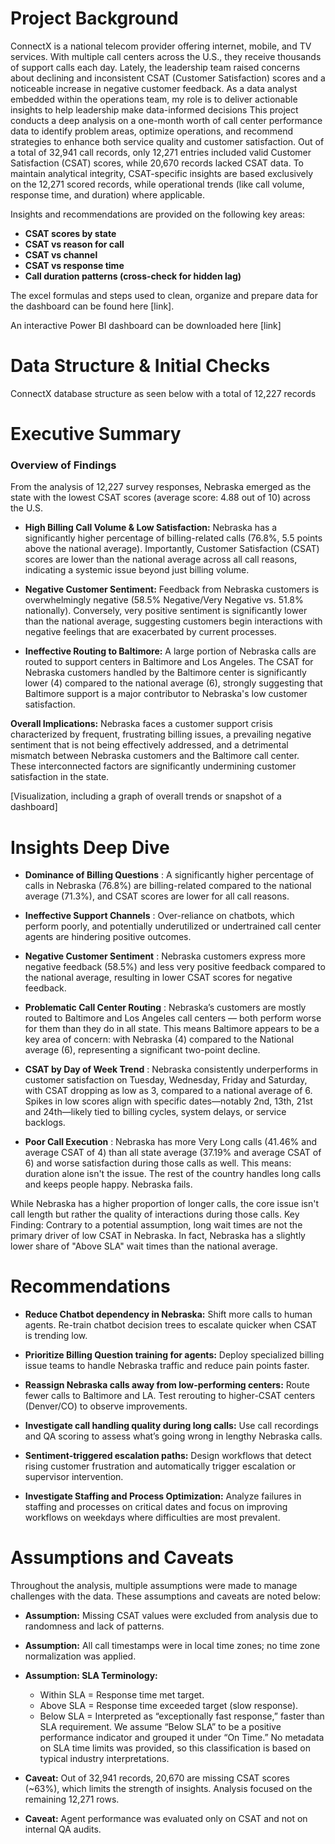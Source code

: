 

# Project Background
ConnectX is a national telecom provider offering internet, mobile, and TV services. With multiple call centers across the U.S., they receive thousands of support calls each day.
Lately, the leadership team raised concerns about declining and inconsistent CSAT (Customer Satisfaction) scores and a noticeable increase in negative customer feedback.  As a data analyst embedded within the operations team, my role is to deliver actionable insights to help leadership make data-informed decisions
This project conducts a deep analysis on a one-month worth of call center performance data to identify problem areas, optimize operations, and recommend strategies to enhance both service quality and customer satisfaction.
Out of a total of 32,941 call records, only 12,271 entries included valid Customer Satisfaction (CSAT) scores, while 20,670 records lacked CSAT data.
To maintain analytical integrity, CSAT-specific insights are based exclusively on the 12,271 scored records, while operational trends (like call volume, response time, and duration) where applicable.

Insights and recommendations are provided on the following key areas:

- **CSAT scores by state** 
- **CSAT vs reason for call**
- **CSAT vs channel**
- **CSAT vs response time**
- **Call duration patterns (cross-check for hidden lag)**
  
The excel formulas and steps used to clean, organize and prepare data for the dashboard can be found here [link].

An interactive Power BI dashboard can be downloaded here [link]



# Data Structure & Initial Checks 
ConnectX database structure as seen below with a total of 12,227 records



# Executive Summary
### Overview of Findings
From the analysis of 12,227 survey responses, Nebraska emerged as the state with the lowest CSAT scores (average score: 4.88 out of 10) across the U.S. 

*	**High Billing Call Volume & Low Satisfaction:** Nebraska has a significantly higher percentage of billing-related calls (76.8%, 5.5 points above the national average). Importantly, Customer Satisfaction (CSAT) scores are lower than the national average across all call reasons, indicating a systemic issue beyond just billing volume.

*	**Negative Customer Sentiment:** Feedback from Nebraska customers is overwhelmingly negative (58.5% Negative/Very Negative vs. 51.8% nationally). Conversely, very positive sentiment is significantly lower than the national average, suggesting customers begin interactions with negative feelings that are exacerbated by current processes.

*	**Ineffective Routing to Baltimore:** A large portion of Nebraska calls are routed to support centers in Baltimore and Los Angeles. The CSAT for Nebraska customers handled by the Baltimore center is significantly lower (4) compared to the national average (6), strongly suggesting that Baltimore support is a major contributor to Nebraska's low customer satisfaction.
   
**Overall Implications:**
Nebraska faces a customer support crisis characterized by frequent, frustrating billing issues, a prevailing negative sentiment that is not being effectively addressed, and a detrimental mismatch between Nebraska customers and the Baltimore call center. These interconnected factors are significantly undermining customer satisfaction in the state.


[Visualization, including a graph of overall trends or snapshot of a dashboard]


# Insights Deep Dive
* **Dominance of Billing Questions** : A significantly higher percentage of calls in Nebraska (76.8%) are billing-related compared to the national average (71.3%), and CSAT scores are lower for all call reasons.

* **Ineffective Support Channels** : Over-reliance on chatbots, which perform poorly, and potentially underutilized or undertrained call center agents are hindering positive outcomes.

* **Negative Customer Sentiment** : Nebraska customers express more negative feedback (58.5%) and less very positive feedback compared to the national average, resulting in lower CSAT scores for negative feedback.

* **Problematic Call Center Routing** : Nebraska’s customers are mostly routed to Baltimore and Los Angeles call centers — both perform worse for them than they do in all state. This means Baltimore appears to be a key area of concern: with Nebraska (4) compared to the National average (6), representing a significant two-point decline.

* **CSAT by Day of Week Trend** : Nebraska consistently underperforms in customer satisfaction on Tuesday, Wednesday, Friday and Saturday, with CSAT dropping as low as 3, compared to a national average of 6.
Spikes in low scores align with specific dates—notably  2nd, 13th, 21st  and 24th—likely tied to billing cycles, system delays, or service backlogs.

* **Poor Call Execution** : Nebraska has more Very Long calls (41.46% and average CSAT of 4) than all state average (37.19% and average CSAT of 6) and worse satisfaction during those calls as well. This means: duration alone isn't the issue. The rest of the country handles long calls and keeps people happy. Nebraska fails.

While Nebraska has a higher proportion of longer calls, the core issue isn't call length but rather the quality of interactions during those calls.
Key Finding: Contrary to a potential assumption, long wait times are not the primary driver of low CSAT in Nebraska. In fact, Nebraska has a slightly lower share of "Above SLA" wait times than the national average.


# Recommendations
*	 **Reduce Chatbot dependency in Nebraska:** Shift more calls to human agents. Re-train chatbot decision trees to escalate quicker when CSAT is trending low.

*	**Prioritize Billing Question training for agents:** Deploy specialized billing issue teams to handle Nebraska traffic and reduce pain points faster.

*	**Reassign Nebraska calls away from low-performing centers:** Route fewer calls to Baltimore and LA. Test rerouting to higher-CSAT centers (Denver/CO) to observe improvements.

*	**Investigate call handling quality during long calls:** Use call recordings and QA scoring to assess what’s going wrong in lengthy Nebraska calls.

*	**Sentiment-triggered escalation paths:** Design workflows that detect rising customer frustration and automatically trigger escalation or supervisor intervention.

*	**Investigate Staffing and Process Optimization:** Analyze failures in staffing and processes on critical dates and focus on improving workflows on weekdays where difficulties are most prevalent.



# Assumptions and Caveats
Throughout the analysis, multiple assumptions were made to manage challenges with the data. These assumptions and caveats are noted below:

* **Assumption:** Missing CSAT values were excluded from analysis due to randomness and lack of patterns.
  
* **Assumption:** All call timestamps were in local time zones; no time zone normalization was applied.

* **Assumption: SLA Terminology:**
  - Within SLA = Response time met target.
  - Above SLA = Response time exceeded target (slow response).
  -	Below SLA = Interpreted as “exceptionally fast response,” faster than SLA requirement.
We assume “Below SLA” to be a positive performance indicator and grouped it under “On Time.”
No metadata on SLA time limits was provided, so this classification is based on typical industry interpretations.

* **Caveat:** Out of 32,941 records, 20,670 are missing CSAT scores (~63%), which limits the strength of insights. Analysis focused on the remaining 12,271 rows.
* **Caveat:** Agent performance was evaluated only on CSAT and not on internal QA audits.











